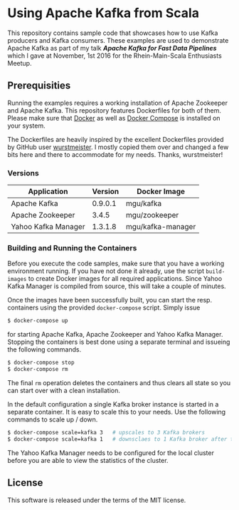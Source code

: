 # Using Apache Kafka from Scala

This repository contains sample code that showcases how to use Kafka producers and Kafka consumers. These examples are used to demonstrate Apache Kafka as part of my talk ***Apache Kafka for Fast Data Pipelines*** which I gave at November, 1st 2016 for the Rhein-Main-Scala Enthusiasts Meetup.

## Prerequisities

Running the examples requires a working installation of Apache Zookeeper and Apache Kafka. This repository features Dockerfiles for both of them. Please make sure that [Docker](https://docs.docker.com/engine/installation/) as well as [Docker Compose](https://docs.docker.com/compose/install/) is installed on your system.

The Dockerfiles are heavily inspired by the excellent Dockerfiles provided by GitHub user [wurstmeister](https://github.com/wurstmeister). I mostly copied them over and changed a few bits here and there to accommodate for my needs. Thanks, wurstmeister!

### Versions

| Application         | Version | Docker Image      |
| ------------------- | ------- | ----------------- |
| Apache Kafka        | 0.9.0.1 | mgu/kafka         |
| Apache Zookeeper    | 3.4.5   | mgu/zookeeper     |
| Yahoo Kafka Manager | 1.3.1.8 | mgu/kafka-manager |

### Building and Running the Containers

Before you execute the code samples, make sure that you have a working environment running. If you have not done it already, use the script ```build-images``` to create Docker images for all required applications. Since Yahoo Kafka Manager is compiled from source, this will take a couple of minutes.

Once the images have been successfully built, you can start the resp. containers using the provided ```docker-compose``` script. Simply issue

```bash
$ docker-compose up
```

for starting Apache Kafka, Apache Zookeeper and Yahoo Kafka Manager. Stopping the containers is best done using a separate terminal and issueing the following commands.

```bash
$ docker-compose stop
$ docker-compose rm
```

The final ```rm``` operation deletes the containers and thus clears all state so you can start over with a clean installation.

In the default configuration a single Kafka broker instance is started in a separate container. It is easy to scale this to your needs. Use the following commands to scale up / down.

```bash
$ docker-compose scale=kafka 3   # upscales to 3 Kafka brokers
$ docker-compose scale=kafka 1   # downsclaes to 1 Kafka broker after the previous upscale
```

The Yahoo Kafka Manager needs to be configured for the local cluster before you are able to view the statistics of the cluster.

## License

This software is released under the terms of the MIT license.
